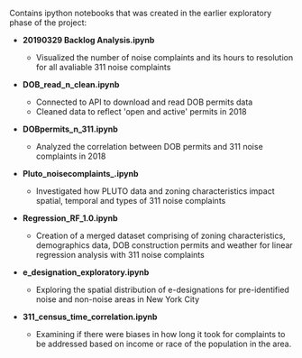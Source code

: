 Contains ipython notebooks that was created in the earlier exploratory phase of the project: 

* **20190329 Backlog Analysis.ipynb**
    * Visualized the number of noise complaints and its hours to resolution for all avaliable 311 noise complaints
    
* **DOB_read_n_clean.ipynb**
    * Connected to API to download and read DOB permits data
    * Cleaned data to reflect 'open and active' permits in 2018

* **DOBpermits_n_311.ipynb**
    * Analyzed the correlation between DOB permits and 311 noise complaints in 2018

* **Pluto_noisecomplaints_.ipynb**
    * Investigated how PLUTO data and zoning characteristics impact spatial, temporal and types of 311 noise complaints
    
* **Regression_RF_1.0.ipynb**
    * Creation of a merged dataset comprising of zoning characteristics, demographics data, DOB construction permits and weather for linear regression analysis with 311 noise complaints
    
* **e_designation_exploratory.ipynb**
    * Exploring the spatial distribution of e-designations for pre-identified noise and non-noise areas in New York City
    
* **311_census_time_correlation.ipynb**
    * Examining if there were biases in how long it took for complaints to be addressed based on income or race of the population in the area.
   
